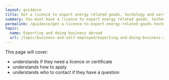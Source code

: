 ```yaml
---
layout: guidance
title: Get a licence to export energy related goods, techology and services
summary: You must have a licence to export energy related goods, technology and services.
permalink: /guidance/get-a-licence-to-export-energy-related-goods-technology-and-services.html
topic:
  name: Exporting and doing business abroad
  url: /topic/business-and-self-employed/exporting-and-doing-business-abroad.html
---
```


This page will cover:

- understands if they need a licence or certificate
- understands how to apply
- understands who to contact if they have a question
